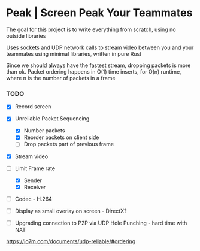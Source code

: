 # Peak | Screen Peak Your Teammates

The goal for this project is to write everything from scratch, using no outside libraries

Uses sockets and UDP network calls to stream video between you and your teammates using minimal libraries, written in pure Rust

Since we should always have the fastest stream, dropping packets is more than ok. Packet ordering happens in O(1) time inserts, for O(n) runtime, where n is the number of packets in a frame

### TODO
- [X] Record screen
- [X] Unreliable Packet Sequencing
    - [X] Number packets
    - [X] Reorder packets on client side
    - [ ] Drop packets part of previous frame
- [X] Stream video
- [ ] Limit Frame rate
    - [X] Sender
    - [X] Receiver
- [ ] Codec - H.264
- [ ] Display as small overlay on screen - DirectX?
- [ ] Upgrading connection to P2P via UDP Hole Punching - hard time with NAT


https://io7m.com/documents/udp-reliable/#ordering
